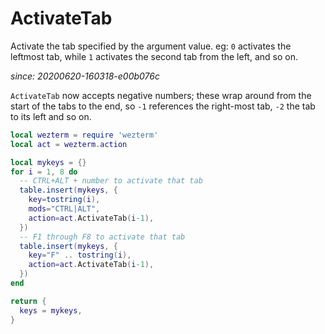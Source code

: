 # ActivateTab

Activate the tab specified by the argument value. eg: `0` activates the
leftmost tab, while `1` activates the second tab from the left, and so on.

*since: 20200620-160318-e00b076c*

`ActivateTab` now accepts negative numbers; these wrap around from the start
of the tabs to the end, so `-1` references the right-most tab, `-2` the tab
to its left and so on.


```lua
local wezterm = require 'wezterm'
local act = wezterm.action

local mykeys = {}
for i = 1, 8 do
  -- CTRL+ALT + number to activate that tab
  table.insert(mykeys, {
    key=tostring(i),
    mods="CTRL|ALT",
    action=act.ActivateTab(i-1),
  })
  -- F1 through F8 to activate that tab
  table.insert(mykeys, {
    key="F" .. tostring(i),
    action=act.ActivateTab(i-1),
  })
end

return {
  keys = mykeys,
}
```


